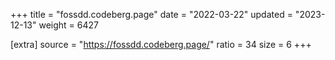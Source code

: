 +++
title = "fossdd.codeberg.page"
date = "2022-03-22"
updated = "2023-12-13"
weight = 6427

[extra]
source = "https://fossdd.codeberg.page/"
ratio = 34
size = 6
+++
